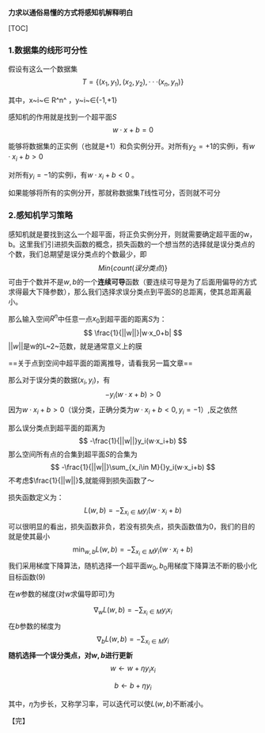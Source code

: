 **力求以通俗易懂的方式将感知机解释明白**



[TOC]

### 1.数据集的线形可分性

假设有这么一个数据集
$$
T=\{(x_1,y_1),(x_2,y_2),···(x_n,y_n)\}
$$

其中，x~i~$\in$ R^n^ ，y~i~$\in${-1,+1}


感知机的作用就是找到一个超平面$S$
$$
w·x +b=0
$$

能够将数据集的正实例（也就是+1）和负实例分开。对所有$y_2=+1$的实例i，有$w·x_i+b>0$

对所有$y_i=-1$的实例i，有$w·x_i+b<0$  。

如果能够将所有的实例分开，那就称数据集$T$线性可分，否则就不可分



### 2.感知机学习策略

感知机就是要找到这么一个超平面，将正负实例分开，则就需要确定超平面的w，b。这里我们引进损失函数的概念，损失函数的一个想当然的选择就是误分类点的个数，我们总期望是误分类点的个数最少，即
$$
Min\{count(误分类点)\}
$$
可由于个数并不是$w,b$的一个**连续可导**函数（要连续可导是为了后面用偏导的方式求得最大下降参数），那么我们选择求误分类点到平面$S$的总距离，使其总距离最小。

那么输入空间$R^n$中任意一点$x_0$到超平面的距离$S$为：
$$
\frac{1}{||w||}|w·x_0+b|
$$
$||w||$是w的L~2~范数，就是通常意义上的膜

==关于点到空间中超平面的距离推导，请看我另一篇文章==

那么对于误分类的数据$(x_i,y_i)$，有
$$
-y_i(w·x+b)>0
$$
因为$w·x_i+b>0$（误分类，正确分类为$w·x_i+b<0,y_i=-1$）,反之依然

那么误分类点到超平面的距离为
$$
-\frac{1}{||w||}y_i(w·x_i+b)
$$
那么空间所有点的合集到超平面$S$的合集为
$$
-\frac{1}{||w||}\sum_{x_i\in M}{}y_i(w·x_i+b)
$$
不考虑$\frac{1}{||w||}$,就能得到损失函数了～

损失函数定义为：
$$
L(w,b)=-\sum_{x_i\in M}{}y_i(w·x_i+b)
$$
可以很明显的看出，损失函数非负，若没有损失点，损失函数值为0，我们的目的就是使其最小
$$
\min_{w,b}L(w,b)=-\sum_{x_i\in M}{}y_i(w·x_i+b)
$$
我们采用梯度下降算法，随机选择一个超平面$w_0,b_0$用梯度下降算法不断的极小化目标函数$(9)$

在$w$参数的梯度(对$w$求偏导即可)为


$$
\nabla_wL(w,b) = -\sum_{x_i\in M}y_ix_i
$$
在$b$参数的梯度为
$$
\nabla_bL(w,b) = -\sum_{x_i\in M}y_i
$$
**随机选择一个误分类点，对$w,b$进行更新**
$$
w\gets w+\eta y_ix_i
$$

$$
b\gets b+\eta y_i
$$

其中，$\eta$为步长，又称学习率，可以迭代可以使$L(w,b)$不断减小。





【完】




